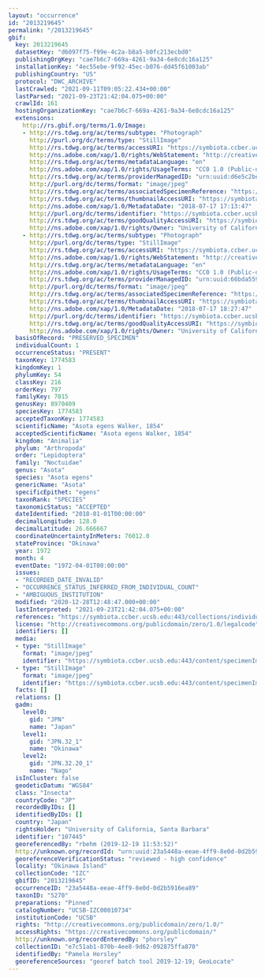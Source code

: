 ```yaml
---
layout: "occurrence"
id: "2013219645"
permalink: "/2013219645"
gbif:
  key: 2013219645
  datasetKey: "d6097f75-f99e-4c2a-b8a5-b0fc213ecbd0"
  publishingOrgKey: "cae7b6c7-669a-4261-9a34-6e8cdc16a125"
  installationKey: "4ec55ebe-9f92-45ec-b076-dd45f61003ab"
  publishingCountry: "US"
  protocol: "DWC_ARCHIVE"
  lastCrawled: "2021-09-11T09:05:22.434+00:00"
  lastParsed: "2021-09-23T21:42:04.075+00:00"
  crawlId: 161
  hostingOrganizationKey: "cae7b6c7-669a-4261-9a34-6e8cdc16a125"
  extensions:
    http://rs.gbif.org/terms/1.0/Image:
    - http://rs.tdwg.org/ac/terms/subtype: "Photograph"
      http://purl.org/dc/terms/type: "StillImage"
      http://rs.tdwg.org/ac/terms/accessURI: "https://symbiota.ccber.ucsb.edu:443/content/specimenImages/UCSB_IZC/UCSB-IZC00010/UCSB-IZC00010734.jpg"
      http://ns.adobe.com/xap/1.0/rights/WebStatement: "http://creativecommons.org/publicdomain/zero/1.0/"
      http://rs.tdwg.org/ac/terms/metadataLanguage: "en"
      http://ns.adobe.com/xap/1.0/rights/UsageTerms: "CC0 1.0 (Public-domain)"
      http://rs.tdwg.org/ac/terms/providerManagedID: "urn:uuid:d6e5c2be-ab3a-4eb6-82a7-9590784d1f48"
      http://purl.org/dc/terms/format: "image/jpeg"
      http://rs.tdwg.org/ac/terms/associatedSpecimenReference: "https://symbiota.ccber.ucsb.edu:443/collections/individual/index.php?occid=107445"
      http://rs.tdwg.org/ac/terms/thumbnailAccessURI: "https://symbiota.ccber.ucsb.edu:443/content/specimenImages/UCSB_IZC/UCSB-IZC00010/UCSB-IZC00010734_tn.jpg"
      http://ns.adobe.com/xap/1.0/MetadataDate: "2018-07-17 17:13:47"
      http://purl.org/dc/terms/identifier: "https://symbiota.ccber.ucsb.edu:443/content/specimenImages/UCSB_IZC/UCSB-IZC00010/UCSB-IZC00010734.jpg"
      http://rs.tdwg.org/ac/terms/goodQualityAccessURI: "https://symbiota.ccber.ucsb.edu:443/content/specimenImages/UCSB_IZC/UCSB-IZC00010/UCSB-IZC00010734.jpg"
      http://ns.adobe.com/xap/1.0/rights/Owner: "University of California, Santa Barbara"
    - http://rs.tdwg.org/ac/terms/subtype: "Photograph"
      http://purl.org/dc/terms/type: "StillImage"
      http://rs.tdwg.org/ac/terms/accessURI: "https://symbiota.ccber.ucsb.edu:443/content/specimenImages/UCSB_IZC/UCSB-IZC00010/UCSB-IZC00010734_1_lg.jpg"
      http://ns.adobe.com/xap/1.0/rights/WebStatement: "http://creativecommons.org/publicdomain/zero/1.0/"
      http://rs.tdwg.org/ac/terms/metadataLanguage: "en"
      http://ns.adobe.com/xap/1.0/rights/UsageTerms: "CC0 1.0 (Public-domain)"
      http://rs.tdwg.org/ac/terms/providerManagedID: "urn:uuid:66bda559-bb80-4956-b2e7-a33532800a9b"
      http://purl.org/dc/terms/format: "image/jpeg"
      http://rs.tdwg.org/ac/terms/associatedSpecimenReference: "https://symbiota.ccber.ucsb.edu:443/collections/individual/index.php?occid=107445"
      http://rs.tdwg.org/ac/terms/thumbnailAccessURI: "https://symbiota.ccber.ucsb.edu:443/content/specimenImages/UCSB_IZC/UCSB-IZC00010/UCSB-IZC00010734_1_tn.jpg"
      http://ns.adobe.com/xap/1.0/MetadataDate: "2018-07-17 18:27:47"
      http://purl.org/dc/terms/identifier: "https://symbiota.ccber.ucsb.edu:443/content/specimenImages/UCSB_IZC/UCSB-IZC00010/UCSB-IZC00010734_1_lg.jpg"
      http://rs.tdwg.org/ac/terms/goodQualityAccessURI: "https://symbiota.ccber.ucsb.edu:443/content/specimenImages/UCSB_IZC/UCSB-IZC00010/UCSB-IZC00010734_1.jpg"
      http://ns.adobe.com/xap/1.0/rights/Owner: "University of California, Santa Barbara"
  basisOfRecord: "PRESERVED_SPECIMEN"
  individualCount: 1
  occurrenceStatus: "PRESENT"
  taxonKey: 1774583
  kingdomKey: 1
  phylumKey: 54
  classKey: 216
  orderKey: 797
  familyKey: 7015
  genusKey: 8970409
  speciesKey: 1774583
  acceptedTaxonKey: 1774583
  scientificName: "Asota egens Walker, 1854"
  acceptedScientificName: "Asota egens Walker, 1854"
  kingdom: "Animalia"
  phylum: "Arthropoda"
  order: "Lepidoptera"
  family: "Noctuidae"
  genus: "Asota"
  species: "Asota egens"
  genericName: "Asota"
  specificEpithet: "egens"
  taxonRank: "SPECIES"
  taxonomicStatus: "ACCEPTED"
  dateIdentified: "2018-01-01T00:00:00"
  decimalLongitude: 128.0
  decimalLatitude: 26.666667
  coordinateUncertaintyInMeters: 76012.0
  stateProvince: "Okinawa"
  year: 1972
  month: 4
  eventDate: "1972-04-01T00:00:00"
  issues:
  - "RECORDED_DATE_INVALID"
  - "OCCURRENCE_STATUS_INFERRED_FROM_INDIVIDUAL_COUNT"
  - "AMBIGUOUS_INSTITUTION"
  modified: "2020-12-28T12:48:47.000+00:00"
  lastInterpreted: "2021-09-23T21:42:04.075+00:00"
  references: "https://symbiota.ccber.ucsb.edu:443/collections/individual/index.php?occid=107445"
  license: "http://creativecommons.org/publicdomain/zero/1.0/legalcode"
  identifiers: []
  media:
  - type: "StillImage"
    format: "image/jpeg"
    identifier: "https://symbiota.ccber.ucsb.edu:443/content/specimenImages/UCSB_IZC/UCSB-IZC00010/UCSB-IZC00010734_1_lg.jpg"
  - type: "StillImage"
    format: "image/jpeg"
    identifier: "https://symbiota.ccber.ucsb.edu:443/content/specimenImages/UCSB_IZC/UCSB-IZC00010/UCSB-IZC00010734.jpg"
  facts: []
  relations: []
  gadm:
    level0:
      gid: "JPN"
      name: "Japan"
    level1:
      gid: "JPN.32_1"
      name: "Okinawa"
    level2:
      gid: "JPN.32.20_1"
      name: "Nago"
  isInCluster: false
  geodeticDatum: "WGS84"
  class: "Insecta"
  countryCode: "JP"
  recordedByIDs: []
  identifiedByIDs: []
  country: "Japan"
  rightsHolder: "University of California, Santa Barbara"
  identifier: "107445"
  georeferencedBy: "rbehm (2019-12-19 11:53:52)"
  http://unknown.org/recordId: "urn:uuid:23a5448a-eeae-4ff9-8e0d-0d2b5916ea89"
  georeferenceVerificationStatus: "reviewed - high confidence"
  locality: "Okinawa Island"
  collectionCode: "IZC"
  gbifID: "2013219645"
  occurrenceID: "23a5448a-eeae-4ff9-8e0d-0d2b5916ea89"
  taxonID: "5270"
  preparations: "Pinned"
  catalogNumber: "UCSB-IZC00010734"
  institutionCode: "UCSB"
  rights: "http://creativecommons.org/publicdomain/zero/1.0/"
  accessRights: "https://creativecommons.org/publicdomain/"
  http://unknown.org/recordEnteredBy: "phorsley"
  collectionID: "e7c51ab1-870b-4ee8-9d62-092875ffa870"
  identifiedBy: "Pamela Horsley"
  georeferenceSources: "georef batch tool 2019-12-19; GeoLocate"
---
```

